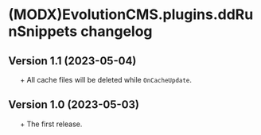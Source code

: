 # (MODX)EvolutionCMS.plugins.ddRunSnippets changelog


## Version 1.1 (2023-05-04)
* \+ All cache files will be deleted while `OnCacheUpdate`.


## Version 1.0 (2023-05-03)
* \+ The first release.


<link rel="stylesheet" type="text/css" href="https://raw.githack.com/DivanDesign/CSS.ddMarkdown/master/style.min.css" />
<style>ul{list-style:none;}</style>